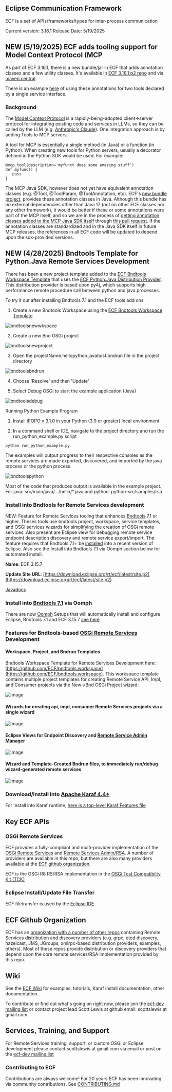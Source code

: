 ## Eclipse Communication Framework
ECF is a set of APIs/frameworks/types for inter-process communication

Current version: 3.16.1
Release Date: 5/19/2025

## NEW (5/19/2025) ECF adds tooling support for Model Context Protocol (MCP

As part of ECF 3.16.1, there is a new bundle/jar in ECF that adds annotation classes and a few utility classes.  It's available in [ECF 3.16.1 p2 repo](https://download.eclipse.org/rt/ecf/latest/) and via [maven central](https://central.sonatype.com/artifact/org.eclipse.ecf/org.eclipse.ecf.ai.mcp.tools).

There is an example [here](https://github.com/ECF/Py4j-RemoteServicesProvider/blob/master/examples/org.eclipse.ecf.examples.ai.mcp.toolservice/src/org/eclipse/ecf/examples/ai/mcp/toolservice/ArithmeticTools.java) of using these annotations for two tools declared by a single service interface.

### Background ###

The [Model Context Protocol]() is a rapidly-being-adopted client->server protocol for integrating existing code and services in LLMs, so they can be called by the LLM (e.g. [Anthropic's Claude](https://claude.ai/new)).  One integration approach is by adding Tools to MCP servers.  

A tool for MCP is essentially a single method (in Java) or a function (in Python). When creating new tools for Python servers, usually a decorator defined in the Python SDK would be used. For example:
```
@mcp.tool(description='myfunct does some amazing stuff')
def myfunc() {
   pass
}
```
The MCP Java SDK, however does not yet have equivalent annotation classes (e.g. @Tool, @ToolParam, @ToolAnnotation, etc).   ECF's [new bundle project](https://github.com/eclipse-ecf/ecf/tree/master/framework/bundles/org.eclipse.ecf.ai.mcp.tools), provides these annotation classes in Java.  Although this bundle has *no* external dependencies other than Java 17 (not on other ECF classes nor any other framework), it would be better if these or some annotations were part of the MCP itself, and so we are in the process of [getting annotation classes added to the MCP Java SDK itself](https://github.com/modelcontextprotocol/java-sdk/pull/235) through [this pull request](https://github.com/modelcontextprotocol/java-sdk/pull/235).  If the annotation classes are standardized and in the Java SDK itself in future MCP releases, the references in all ECF code will be updated to depend upon the sdk-provided versions.

## NEW (4/28/2025) Bndtools Template for Python.Java Remote Services Development

There has been a new project template added to the [ECF Bndtools Workspace Template](https://github.com/ECF/bndtools.workspace) that uses the [ECF Python.Java Distribution Provider](https://github.com/ECF/Py4j-RemoteServicesProvider).  This distribution provider is based upon py4j, which supports high performance remote procedure call between python and java processes.

To try it out after installing Bndtools 7.1 and the ECF tools add ons

1. Create a new Bndtools Workspace using the [ECF Bndtools Workspace Template](https://github.com/ECF/bndtools.workspace)

![bndtoolsnewwkspace](https://github.com/user-attachments/assets/95ec5792-6bc2-4c88-990d-4e8d3350627e)

2. Create a new Bnd OSGi project

![bndtoolsnewproject](https://github.com/user-attachments/assets/fa2641e6-a074-4796-b761-f79999b9ba06)

3. Open the projectName.hellopython.javahost.bndrun file in the project directory
   
![bndtoolsbndrun](https://github.com/user-attachments/assets/9bf8a380-9ee7-4e48-ac49-1627cf3ace75)

4. Choose 'Resolve' and then 'Update'

5. Select Debug OSGi to start the example application (Java)

![bndtoolsdebug](https://github.com/user-attachments/assets/9fa2536f-9748-4f5f-94bc-b78374f436a8)

Running Python Example Program 

1. Install [iPOPO v 3.1.0](https://ipopo.readthedocs.io) in your Python (3.9 or greater) local environment

2. In a command shell or IDE, navigate to the project directory and run the run_python_example.py script

```
python run_python_example.py
```
The examples will output progress to their respective consoles as the remote services are made exported,
discovered, and imported by the java process or the python process.  

![bndtoolspython](https://github.com/user-attachments/assets/d5bbd4e4-d57c-412a-a198-fe16ed76a95d)

Most of the code that produces output is available in the example project. For java: src/main/java/.../hello/*.java 
and python: python-src/samples/rsa
   
### Install into Bndtools for Remote Services development
NEW: Feature for Remote Services tooling that enhances [Bndtools](https://bndtools.org/) 7.1 or higher.  Theses tools use bndtools project, workspace, service templates, and OSGi services wizards for simplifying the creation of OSGi remote services.  Also present are Eclipse view for debugging remote service endpoint description discovery and remote service export/import.  The feature requires that Bndtools 7.1+ be [installed](https://bndtools.org/installation.html) into a recent version of Eclipse.  Also see the Install into Bndtools 7.1 via Oomph section below for automated install.

<b>Name</b>:  ECF 3.15.7

<b>Update Site URL</b>:  [https://download.eclipse.org/rt/ecf/latest/site.p2](https://download.eclipse.org/rt/ecf/latest/site.p2)

[Javadocs](https://download.eclipse.org/rt/ecf/latest/javadoc/)

### Install into [Bndtools 7.1](https://bndtools.org/) via Oomph

There are now [Oomph](https://projects.eclipse.org/projects/tools.oomph) Setups that will automatically install and configure Eclipse, Bndtools 7.1 and ECF 3.15.7 [see here](https://github.com/bndtools/bndtools.p2.repo/tree/master/setup/ecf)

### Features for Bndtools-based [OSGi Remote Services](https://docs.osgi.org/specification/osgi.cmpn/7.0.0/service.remoteservices.html) Development

#### Workspace, Project, and Bndrun Templates

Bndtools Workspace Template for Remote Services Development here:  [https://github.com/ECF/bndtools.workspace](https://github.com/ECF/bndtools.workspace).  This workspace template contains multiple project templates for creating Remote Service API, Impl, and Consumer projects via the New->Bnd OSGi Project wizard:

![image](https://github.com/user-attachments/assets/1c775de3-4970-4202-865f-1ac3ba0b0f32)

#### Wizards for creating api, impl, consumer Remote Services projects via a single wizard

![image](https://github.com/user-attachments/assets/674fb4ba-8f67-42fb-8664-341d45fce17a)

#### Eclipse Views for Endpoint Discovery and [Remote Service Admin Manager](https://docs.osgi.org/specification/osgi.cmpn/8.0.0/service.remoteserviceadmin.html)

![image](https://github.com/user-attachments/assets/acd0e785-06db-4136-9b97-9a0ea944a062)

#### Wizard and Template-Created Bndrun files, to immediately run/debug wizard-generated remote services

![image](https://github.com/user-attachments/assets/97f85c7f-78e6-4016-ac8c-bbe014bd9446)

### Download/Install into [Apache Karaf 4.4+](https://karaf.apache.org/)

For Install into Karaf runtime, [here is a top-level Karaf Features file](https://download.eclipse.org/rt/ecf/latest/karaf-features.xml)

## Key ECF APIs

### OSGi Remote Services
ECF provides a fully-compliant and multi-provider implementation of the [OSGi Remote Services](https://docs.osgi.org/specification/osgi.cmpn/8.0.0/service.remoteservices.html) and [Remote Services Admin/RSA](https://docs.osgi.org/specification/osgi.cmpn/8.0.0/service.remoteserviceadmin.html).  A number of providers are available in this repo, but there are also many providers available at the [ECF github organization](https://github.com/ECF).

ECF is the OSGi R8 RS/RSA implementation in the [OSGi Test Compatibilty Kit (TCK)](https://github.com/osgi/osgi)

### Eclipse Install/Update File Transfer
ECF filetransfer is used by the [Eclipse IDE](https://github.com/eclipse-platform)

## ECF Github Organization
ECF  has an [organization with a number of other repos](https://github.com/ECF) containing Remote Services distribution and discovery providers (e.g. grpc, etcd discovery, hazelcast, JMS, JGroups, xmlrpc-based distribution providers, examples, others). Most of these repos provide distribution or discovery providers that depend upon the core remote services/RSA implementation provided by this repo.  

## Wiki
See the [ECF Wiki](https://wiki.eclipse.org/Eclipse_Communication_Framework_Project) for examples, tutorials, Karaf install documentation, other documentation.

To contribute or find out what's going on right now, please join the [ecf-dev mailing list](https://accounts.eclipse.org/mailing-list/ecf-dev) or contact project lead Scott Lewis at github email: scottslewis at gmail.com

## Services, Training,  and Support
For Remote Services training, support, or custom OSGi or Eclipse development please contact scottslewis at gmail.com via email or post on the [ecf-dev mailing list](https://accounts.eclipse.org/mailing-list/ecf-dev)  

### Contributing to ECF
Contributions are always welcome!  For 20 years ECF has been innovating via community contributions.
See [CONTRIBUTING.md](CONTRIBUTING.md)
